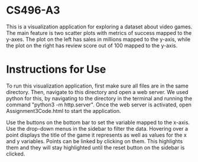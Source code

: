 # CS496-A3
This is a visualization application for exploring a dataset about video games. The main feature is two scatter plots with metrics of success mapped to the y-axes. The plot on the left has sales in millions mapped to the y-axis, while the plot on the right has review score out of 100 mapped to the y-axis. 

# Instructions for Use
To run this visualization application, first make sure all files are in the same directory. Then, navigate to this directory and open a web server. We used python for this, by navigating to the directory in the terminal and running the command "python3 -m http.server". 
Once the web server is activated, open Assignment3Code.html to start the application.

Use the buttons on the bottom bar to set the variable mapped to the x-axis. Use the drop-down menus in the sidebar to filter the data. Hovering over a point displays the title of the game it represents as well as values for the x and y variables. Points can be linked by clicking on them. This highlights them and they will stay highlighted until the reset button on the sidebar is clicked. 